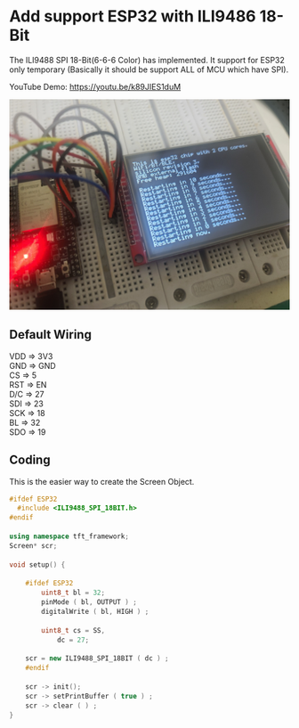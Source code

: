 # Add support ESP32 with ILI9486 18-Bit

The ILI9488 SPI 18-Bit(6-6-6 Color) has implemented. It support for ESP32 only temporary (Basically it should be support ALL of MCU which have SPI).

YouTube Demo: https://youtu.be/k89JIES1duM

![image](./ILI9486_SPI_18BIT.jpg)

## Default Wiring
VDD => 3V3\
GND => GND\
CS  => 5\
RST => EN\
D/C => 27\
SDI => 23\
SCK => 18\
BL  => 32\
SDO => 19
## Coding
This is the easier way to create the Screen Object.
```cpp
#ifdef ESP32
  #include <ILI9488_SPI_18BIT.h>
#endif

using namespace tft_framework;
Screen* scr;

void setup() {

    #ifdef ESP32
		uint8_t bl = 32;
		pinMode ( bl, OUTPUT ) ;
		digitalWrite ( bl, HIGH ) ;

		uint8_t cs = SS,
			dc = 27;
    
    scr = new ILI9488_SPI_18BIT ( dc ) ;
    #endif
    
    scr -> init();
    scr -> setPrintBuffer ( true ) ;
    scr -> clear ( ) ;
}
```

